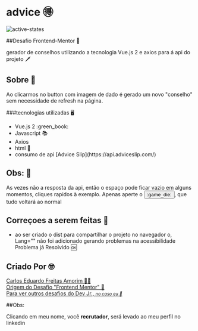 # advice 🉐

![active-states](https://user-images.githubusercontent.com/93801199/156046024-cbaefcfc-ed93-4daa-a8d2-9a1d2c511099.jpg)

##Desafio Frontend-Mentor 🥇

<p>
  gerador de conselhos utilizando a tecnologia Vue.js 2 e axios para á api do projeto 🗡️
</p>

## Sobre 📓

<p>
  Ao clicarmos no button com imagem de dado é gerado um novo "conselho" sem necessidade de refresh na página.
</p>

###tecnologias utilizadas :desktop_computer:

<ul>
  <li> Vue.js 2 :green_book:
  <li> Javascript 📚
  <li> Axios 
  <li> html  📙
  <li> consumo de api [Advice Slip](https://api.adviceslip.com/) 
</ul>  

## Obs: 📖

<p> 
  As vezes não a resposta da api, então o espaço pode ficar vazio em alguns momentos, cliques rapidos à exemplo.
  Apenas aperte o <button>:game_die:</button>, que tudo voltará ao normal
</p>  

## Correçoes a serem feitas 🚀

<ul>
  <li>ao ser criado o dist para compartilhar o projeto no navegador o, Lang="" não foi adicionado gerando problemas na acessibilidade <span>Problema já Resolvido 🆗</span> 
</ul>  

## Criado Por 🤓

<a href="linkedin.com/in/carlos-eduardo-freitas-amorim-13102719b" target="blank">Carlos Eduardo Freitas Amorim :technologist: </a><br>
<a href="https://www.frontendmentor.io/">Origem do Desafio "Frontend Mentor" 🚅 </a><br>
<a href="https://www.frontendmentor.io/profile/Carloss0002">Para ver outros desafios do Dev Jr., <small><i>no caso eu 🥰</i></small></a>

##Obs:
<p>
  Clicando em meu nome, você <b>recrutador</b>, será levado ao meu perfil no linkedin
</p>




